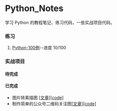 # Python_Notes
学习 Python 的教程笔记、练习代码，一些实战项目代码。





### 练习

1. [Python-100例](https://github.com/ccc013/Python_Notes/tree/master/Practise/Python_100_examples)--进度 10/100



### 实战项目

#### 待完成



#### 已完成

- 图片转素描图 [[文章]]((https://mp.weixin.qq.com/s?__biz=MzU5MDY5OTI5MA==&mid=2247483679&idx=1&sn=229eaae83f0fad327d4ae419dc6bf865&chksm=fe3b0f6ac94c867cf72992dd2ec118d165c3990818ddd45d5a87736bac907b8871e8a006e9ab&token=985117826&lang=zh_CN#rd))[[code]](https://github.com/ccc013/Python_Notes/blob/master/Projects/style_transform/style_transform.py)
- 制作简单的公众号二维码关注图[[文章]](https://mp.weixin.qq.com/s?__biz=MzU5MDY5OTI5MA==&mid=2247483695&idx=1&sn=7a752c0d57f53c59dc3c525398a34e20&chksm=fe3b0f5ac94c864c6162bd2f8b8310482ffd1ca82ed8dfec4aedc74514e598cb86078cc5f34a&token=985117826&lang=zh_CN#rd)[[code]](https://github.com/ccc013/Python_Notes/blob/master/Projects/image_composition/image_composition.py)
